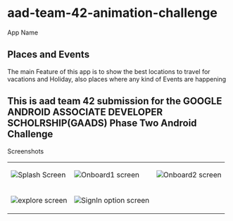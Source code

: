 # aad-team-42-animation-challenge


App Name
## Places and Events
The main Feature of this app is to show the best locations to travel for vacations and Holiday, also places where any kind of 
Events are happening

## This is aad team 42 submission for the GOOGLE ANDROID ASSOCIATE DEVELOPER SCHOLRSHIP(GAADS) Phase Two Android Challenge

Screenshots
<table>
<tr>
<td>

![Splash Screen](https://github.com/Ukejee/aad-team-42-animation-challenge/blob/master/screenshots/splash.png)

</td>
<td>


![Onboard1 screen](https://github.com/Ukejee/aad-team-42-animation-challenge/blob/master/screenshots/onboard2.png)

</td>
<td>

![Onboard2 screen](https://github.com/Ukejee/aad-team-42-animation-challenge/blob/master/screenshots/Onboard1.pngg)

</td>
</tr>
<tr>
<td>

![explore screen](https://github.com/Ukejee/aad-team-42-animation-challenge/blob/master/screenshots/Explore.png)

</td>
<td>


![SignIn option screen](https://github.com/Ukejee/aad-team-42-animation-challenge/blob/master/screenshots/chooseSignIn.png)

</td>

</tr>


</table>
